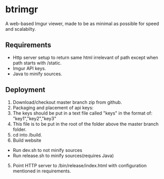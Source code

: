 # btrimgr

A web-based Imgur viewer, made to be as minimal as possible for speed and scalabilty.

## Requirements
* Http server setup to return same html irrelevant of path except when path starts with /static.
* Imgur API keys.
* Java to minify sources.

## Deployment
1. Download/checkout master branch zip from github.
2. Packaging and placement of api keys:
  1. The keys should be put in a text file called "keys" in the format of: "key1","key2","key3"
  2. This file is to be put in the root of the folder above the master branch folder.
3. cd into /build.
4. Build website
  * Run dev.sh to not minify sources
  * Run release.sh to minify sources(requires Java)
5. Point HTTP server to /bin/release/index.html with configuration mentioned in requirements.
